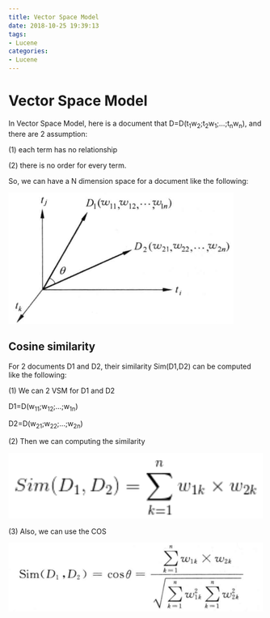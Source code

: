 ```yaml
---
title: Vector Space Model
date: 2018-10-25 19:39:13
tags:
- Lucene
categories:
- Lucene
---
```

# Vector Space Model

In Vector Space Model, here is a document that D=D(t<sub>1</sub>w<sub>2</sub>;t<sub>2</sub>w<sub>1</sub>;...;t<sub>n</sub>w<sub>n</sub>), and there are 2 assumption:

(1) each term has no relationship

(2) there is no order for every term.



So, we can have a N dimension space for a document like the following:

![](./Lucene-Scoring-VectorSpaceModel/vsm.png)

## Cosine similarity
For 2 documents D1 and D2, their similarity Sim(D1,D2) can be computed like the following:

(1) We can 2 VSM for D1 and D2


D1=D(w<sub>11</sub>;w<sub>12</sub>;...;w<sub>1n</sub>)

D2=D(w<sub>21</sub>;w<sub>22</sub>;...;w<sub>2n</sub>)

(2) Then we can computing the similarity

![](./Lucene-Scoring-VectorSpaceModel/1.png)

(3) Also, we can use the COS

![](./Lucene-Scoring-VectorSpaceModel/2.png)
